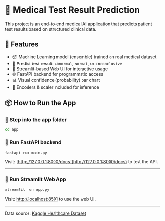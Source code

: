 # 🧬 Medical Test Result Prediction

This project is an end-to-end medical AI application that predicts patient test results based on structured clinical data.

## 🚀 Features

- 📦 Machine Learning model (ensemble) trained on real medical dataset
- 🧪 Predict test result: `Abnormal`, `Normal`, or `Inconclusive`
- 🎨 Streamlit-based Web UI for interactive usage
- 🌐 FastAPI backend for programmatic access
- 📊 Visual confidence (probability) bar chart
- 🔁 Encoders & scaler included for inference

## 📦 How to Run the App

### 🔹 Step into the app folder
```bash
cd app
```

### 🚀 Run FastAPI backend
```bash
fastapi run main.py
```
Visit: [http://127.0.0.1:8000/docs](http://127.0.0.1:8000/docs) to test the API.

---

### 🎨 Run Streamlit Web App
```bash
streamlit run app.py
```
Visit: [http://localhost:8501](http://localhost:8501) to use the web UI.

---

Data source: [Kaggle Healthcare Dataset](https://www.kaggle.com/code/prashant1310/health-care-dataset/input)